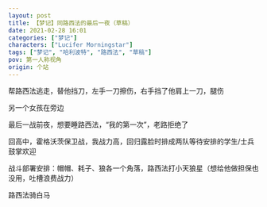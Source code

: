 ```yaml
---
layout: post
title: 【梦记】同路西法的最后一夜（草稿）
date: 2021-02-28 16:01
categories: ["梦记"]
characters: ["Lucifer Morningstar"]
tags: ["梦记", "哈利波特", "路西法", "草稿"]
pov: 第一人称视角
origin: 个站
---
```


帮路西法逃走，替他挡刀，左手一刀擦伤，右手挡了他肩上一刀，腿伤

另一个女孩在旁边

最后一战前夜，想要睡路西法，“我的第一次”，老路拒绝了

回高中，霍格沃茨保卫战，我战力高，回归露脸时排成两队等待安排的学生/士兵鼓掌欢迎

战斗部署安排：帽帽、耗子、狼各一个角落，路西法打小天狼星（想给他做担保也没用，吐槽浪费战力）

路西法骑白马

